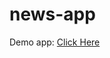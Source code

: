 # news-app
Demo app: [Click Here](https://drive.google.com/file/d/1PNA1s_duAEWeqjaE92X6qy1aUCY0Cdqu/view?usp=sharing)
